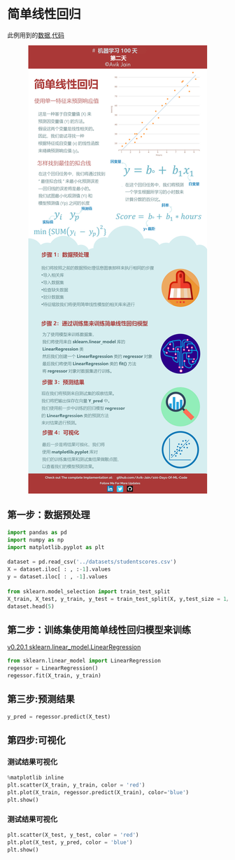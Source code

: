 # 简单线性回归

此例用到的[数据](../datasets/studentscores.csv),[代码](../Code/Day%202_Simple_Linear_Regression.ipynb)

<p align="center">
    <img src="../Info-graphs/Day 2.jpg">
</p>

## 第一步：数据预处理
```python
import pandas as pd
import numpy as np
import matplotlib.pyplot as plt

dataset = pd.read_csv('../datasets/studentscores.csv')
X = dataset.iloc[ : , :-1].values
y = dataset.iloc[ : , -1].values

from sklearn.model_selection import train_test_split
X_train, X_test, y_train, y_test = train_test_split(X, y,test_size = 1/4, random_state=0)
dataset.head(5)
```
## 第二步：训练集使用简单线性回归模型来训练
[v0.20.1 sklearn.linear_model.LinearRegression](https://scikit-learn.org/stable/modules/generated/sklearn.linear_model.LinearRegression.html)
```python
from sklearn.linear_model import LinearRegression
regessor = LinearRegression()
regessor.fit(X_train, y_train)
```
## 第三步:预测结果
```python
y_pred = regessor.predict(X_test)
```
## 第四步:可视化
### 测试结果可视化
```python
%matplotlib inline
plt.scatter(X_train, y_train, color = 'red')
plt.plot(X_train, regessor.predict(X_train), color='blue')
plt.show()
```
### 测试结果可视化
```python
plt.scatter(X_test, y_test, color = 'red')
plt.plot(X_test, y_pred, color = 'blue')
plt.show()
```
